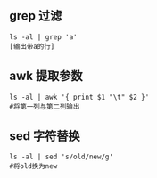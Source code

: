 ## grep 过滤
```
ls -al | grep 'a'
[输出带a的行]
```


## awk 提取参数
```
ls -al | awk '{ print $1 "\t" $2 }'
#将第一列与第二列输出
```


## sed 字符替换
```
ls -al | sed 's/old/new/g'
#将old换为new
```